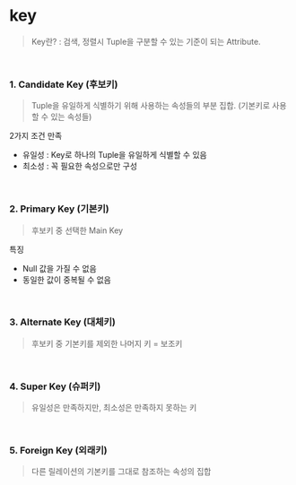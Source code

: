 # key

> Key란? : 검색, 정렬시 Tuple을 구분할 수 있는 기준이 되는 Attribute.

<br>

### 1. Candidate Key (후보키)

> Tuple을 유일하게 식별하기 위해 사용하는 속성들의 부분 집합. (기본키로 사용할 수 있는 속성들)

2가지 조건 만족

- 유일성 : Key로 하나의 Tuple을 유일하게 식별할 수 있음
- 최소성 : 꼭 필요한 속성으로만 구성

<br>

### 2. Primary Key (기본키)

> 후보키 중 선택한 Main Key

특징

- Null 값을 가질 수 없음
- 동일한 값이 중복될 수 없음

<br>

### 3. Alternate Key (대체키)

> 후보키 중 기본키를 제외한 나머지 키 = 보조키

<br>

### 4. Super Key (슈퍼키)

> 유일성은 만족하지만, 최소성은 만족하지 못하는 키

<br>

### 5. Foreign Key (외래키)

> 다른 릴레이션의 기본키를 그대로 참조하는 속성의 집합
